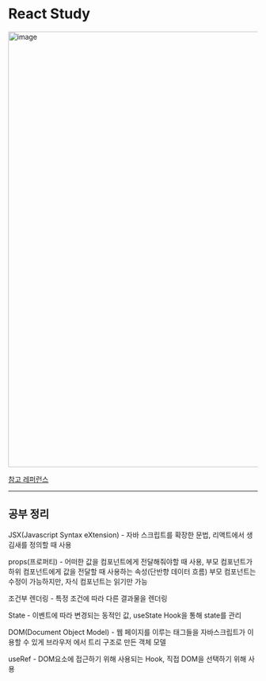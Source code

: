 # React Study

<img width="878" alt="image" src="https://github.com/m3k0813/ReactStudy/assets/41982054/7baf063e-3710-4da7-ad49-d984ecea5e9f">

[참고 레퍼런스](https://react.vlpt.us/)

---
## 공부 정리

JSX(Javascript Syntax eXtension) - 자바 스크립트를 확장한 문법, 리액트에서 생김새를 정의할 때 사용

props(프로퍼티) - 어떠한 값을 컴포넌트에게 전달해줘야할 때 사용, 부모 컴포넌트가 하위 컴포넌트에게 값을 전달할 때 사용하는 속성(단반향 데이터 흐름)
부모 컴포넌트는 수정이 가능하지만, 자식 컴포넌트는 읽기만 가능

조건부 렌더링 - 특정 조건에 따라 다른 결과물을 렌더링

State - 이벤트에 따라 변경되는 동적인 값, useState Hook을 통해 state를 관리

DOM(Document Object Model) - 웹 페이지를 이루는 태그들을 자바스크립트가 이용할 수 있게 브라우저 에서 트리 구조로 만든 객체 모델

useRef - DOM요소에 접근하기 위해 사용되는 Hook, 직접 DOM을 선택하기 위해 사용
